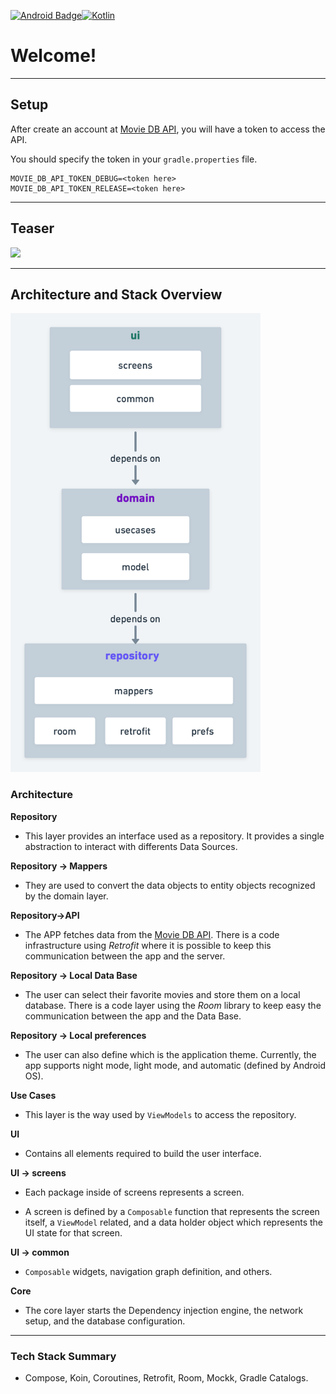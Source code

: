 [![Android Badge](https://img.shields.io/badge/Android-3DDC84?style=for-the-badge&logo=android&logoColor=white)](https://www.android.com/)[![Kotlin](https://img.shields.io/badge/Kotlin-0095D5?&style=for-the-badge&logo=kotlin&logoColor=white)](https://kotlinlang.org/)

# Welcome!

---

## Setup

After create an account at [Movie DB API](https://www.themoviedb.org), you will have a token to access the API. 

You should specify the token in your `gradle.properties` file.


```
MOVIE_DB_API_TOKEN_DEBUG=<token here>
MOVIE_DB_API_TOKEN_RELEASE=<token here>
```

---

## Teaser

<img src="img/teaser.gif" height="500" />

---

## Architecture and Stack Overview

<img src="img/architecture.png" width="400" />

### Architecture

**Repository**

- This layer provides an interface used as a repository. It provides a single abstraction to interact with differents Data Sources.

**Repository -> Mappers**

- They are used to convert the data objects to entity objects recognized by the domain layer.

**Repository->API**

- The APP fetches data from the [Movie DB API](https://www.themoviedb.org). There is a code infrastructure using *Retrofit* where it is possible to keep this communication between the app and the server.

**Repository -> Local Data Base**

- The user can select their favorite movies and store them on a local database. There is a code layer using the *Room* library to keep easy the communication between the app and the Data Base.

**Repository -> Local preferences**

- The user can also define which is the application theme. Currently, the app supports night mode, light mode, and automatic (defined by Android OS).

**Use Cases**

- This layer is the way used by `ViewModels` to access the repository.

**UI**

- Contains all elements required to build the user interface.

**UI -> screens**

- Each package inside of screens represents a screen.

- A screen is defined by a `Composable` function that represents the screen itself, a `ViewModel` related, and a data holder object which represents the UI state for that screen.

**UI -> common**

- `Composable` widgets, navigation graph definition, and others.

**Core**

- The core layer starts the Dependency injection engine, the network setup, and the database configuration.

---

### Tech Stack Summary

- Compose, Koin, Coroutines, Retrofit, Room, Mockk, Gradle Catalogs.